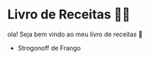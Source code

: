# Livro de Receitas :man_cook:

ola! Seja bem vindo ao meu livro de receitas :wave:

- Strogonoff de Frango

